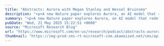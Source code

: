 ```yaml
---
title: "Abstracts: Aurora with Megan Stanley and Wessel Bruinsma"
description: "<p>A new Nature paper explores Aurora, an AI model that redefines weather prediction with application to other environmental domains such as tropical cyclones. Hear from senior researchers Megan Stanley and Wessel Bruinsma as they share their groundbreaking work.</p> <p>The post <a href='https://www.microsoft.com/en-us/research/podcast/abstracts-aurora-with-megan-stanley-and-wessel-bruinsma/'>Abstracts: Aurora with Megan Stanley and Wessel Bruinsma</a> appeared first on <a href='https://www.microsoft.com/en-us/research'>Microsoft Research</a>.</p>"
summary: "<p>A new Nature paper explores Aurora, an AI model that redefines weather prediction with application to other environmental domains such as tropical cyclones. Hear from senior researchers Megan Stanley and Wessel Bruinsma as they share their groundbreaking work.</p> <p>The post <a href='https://www.microsoft.com/en-us/research/podcast/abstracts-aurora-with-megan-stanley-and-wessel-bruinsma/'>Abstracts: Aurora with Megan Stanley and Wessel Bruinsma</a> appeared first on <a href='https://www.microsoft.com/en-us/research'>Microsoft Research</a>.</p>"
pubDate: "Wed, 21 May 2025 15:22:51 +0000"
source: "Microsoft Research Blog"
url: "https://www.microsoft.com/en-us/research/podcast/abstracts-aurora-with-megan-stanley-and-wessel-bruinsma/"
thumbnail: "https://img-prod-cms-rt-microsoft-com.akamaized.net/cms/api/am/imageFileData/RE1Mu3b?ver=5c31&h=30"
---
```


